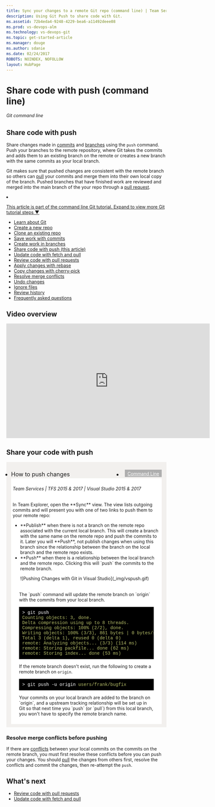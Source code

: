 ```yaml
---
title: Sync your changes to a remote Git repo (command line) | Team Services & TFS
description: Using Git Push to share code with Git.
ms.assetid: 72b4eda4-9248-4229-bea6-a11492deee08
ms.prod: vs-devops-alm
ms.technology: vs-devops-git
ms.topic: get-started-article
ms.manager: douge
ms.author: sdanie
ms.date: 02/24/2017
ROBOTS: NOINDEX, NOFOLLOW
layout: HubPage
---
```


#  Share code with push (command line)

###### Git command line

## Share code with push

Share changes made in [commits](commits-cmdline.md) and [branches](branches-cmdline.md) using the `push` command. 
Push your branches to the remote repository, where Git takes the commits and adds them to an existing branch on the remote or creates a new branch with the same commits as your local branch.

Git makes sure that pushed changes are consistent with the remote branch so others can [pull](pulling-cmdline.md) your commits and merge them into their own local copy of the branch. 
Pushed branches that have finished work are reviewed and merged into the main branch of the your repo through a [pull request](pullrequest-cmdline.md).

<li><p><a data-toggle="collapse" href="#expando-git-cmdline-tutorial">This article is part of the command line Git tutorial. Expand to view more Git tutorial steps &#x25BC;</a></p>
<div class="collapse" id="expando-git-cmdline-tutorial">
<ul>
<li><a href="gitworkflow-cmdline.md">Learn about Git</a></li>
<li><a href="creatingrepo-cmdline.md">Create a new repo</a></li>
<li><a href="clone-cmdline.md">Clone an existing repo</a></li>
<li><a href="commits-cmdline.md">Save work with commits</a></li>
<li><a href="branches-cmdline.md">Create work in branches</a></li>
<li><a href="pushing-cmdline.md">Share code with push (this article)</a></li>
<li><a href="pulling-cmdline.md">Update code with fetch and pull</a></li>
<li><a href="pullrequest-cmdline.md">Review code with pull requests</a></li>
<li><a href="rebase-cmdline.md">Apply changes with rebase</a></li>
<li><a href="cherry-pick-cmdline.md">Copy changes with cherry-pick</a></li>
<li><a href="merging-cmdline.md">Resolve merge conflicts</a></li>
<li><a href="undo-cmdline.md">Undo changes</a></li>
<li><a href="ignore-files-cmdline.md">Ignore files</a></li>
<li><a href="history-cmdline.md">Review history</a></li>
<li><a href="howto-cmdline.md">Frequently asked questions</a></li>
</ul>
</div>
</li> 

## Video overview
   
<iframe src="https://channel9.msdn.com/series/Team-Services-Git-Tutorial/Git-Tutorial-Push/player" width="640" height="360" allowFullScreen frameBorder="0"></iframe>

<a name="share-your-code-with-push"></a>

## Share your code with push

<div style="background-color: #f2f0ee;padding-top:10px;padding-bottom:10px;">
<ul class="nav nav-pills" style="padding-right:15px;padding-left:15px;padding-bottom:5px;vertical-align:top;font-size:18px;">
<li style="float:left;" data-toggle="collapse" data-target="#changeexample">How to push changes</li>
<li style="float: right;"><a style="max-width: 374px;min-width: 120px;vertical-align: top;background-color:#AEAEAE;margin: 0px 0px 0px 8px;min-width:90px;color: #fff;border: solid 2px #AEAEAE;border-radius: 0;padding: 2px 6px 0px 6px;outline-style:none;height:32px;font-size:14px;font-weight:400" data-toggle="pill" href="#cmdline0">Command Line</a></li>
</ul>

<div id="changeexample" class="tab-content collapse in fade" style="background-color: #ffffff;margin-left: 15px;margin-right:15px;padding: 5px 5px 5px 5px;">
<div id="vs0" class="tab-pane fade">
<h6>Team Services | TFS 2015 &amp; 2017 | Visual Studio 2015 &amp; 2017</h6>
 
<p>In Team Explorer, open the **Sync** view. The view lists outgoing commits and will present you with one of two links to push them to your remote repo:
<ul>
<li> **Publish** when there is not a branch on the remote repo associated with the current local branch. This will create a branch with the same name on the remote repo
and push the commits to it. Later you will **Push**, not publish changes when using this branch since the relationship between the branch on the local branch and the remote repo exists. 
<li> **Push** when there is a relationship between the local branch and  the remote repo. Clicking this will `push` the commits to the remote branch.    

<p>![Pushing Changes with Git in Visual Studio](_img/vspush.gif)
</ol>
</div>

<div class="tab-pane fade in active" id="cmdline0" style="background-color: #ffffff;margin-left: 15px;margin-right:15px;padding: 5px 5px 5px 5px;">

<p>The `push` command will update the remote branch on `origin` with the commits from your local branch.

<pre style="color:white;background-color:black;font-family:Consolas,Courier,monospace;padding:10px">
&gt; git push
<font color="#b5bd68">Counting objects: 3, done.
Delta compression using up to 8 threads.
Compressing objects: 100% (2/2), done.
Writing objects: 100% (3/3), 861 bytes | 0 bytes/s, done.
Total 3 (delta 1), reused 0 (delta 0)
remote: Analyzing objects... (3/3) (114 ms)
remote: Storing packfile... done (62 ms)
remote: Storing index... done (53 ms)</font>  
</pre>

If the remote branch doesn't exist, run the following to create a remote branch on `origin`.

<pre style="color:white;background-color:black;font-family:Consolas,Courier,monospace;padding:10px">
&gt; git push -u origin <font color="#b5bd68">users/frank/bugfix</font>
</pre>

<p> Your commits on your local branch are added to the branch on `origin`, and a upstream tracking relationship will be set up in
Git so that next time you `push` (or `pull`) from this local branch, you won't have to specify the remote branch name.

</div></div></div>

### Resolve merge conflicts before pushing   

If there are [conflicts](merging-cmdline.md) between your local commits on the commits on the remote branch, you must first resolve these conflicts before you can push your changes. 
You should [pull](pulling-cmdline.md) the changes from others first, resolve the conflicts and commit the changes, then re-attempt the `push`.

## What's next

- [Review code with pull requests](pullrequest-cmdline.md)
- [Update code with fetch and pull](pulling-cmdline.md)